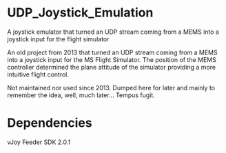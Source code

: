 # UDP_Joystick_Emulation
 A joystick emulator that turned an UDP stream coming from a MEMS into a joystick input for the flight simulator 

 An old project from 2013 that turned an UDP stream coming from a MEMS into a joystick input for the MS Flight Simulator. 
 The position of the MEMS controller determined the plane attitude of the simulator providing a more intuitive flight control.

 Not maintained nor used since 2013. Dumped here for later and mainly to remember the idea, well, much later... Tempus fugit.

# Dependencies
vJoy Feeder SDK 2.0.1 

